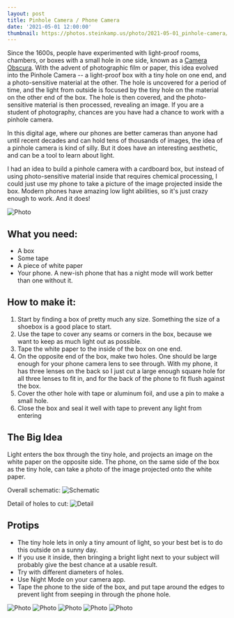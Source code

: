 ```yaml
---
layout: post
title: Pinhole Camera / Phone Camera
date: '2021-05-01 12:00:00'
thumbnail: https://photos.steinkamp.us/photo/2021-05-01_pinhole-camera/2021050117281610--1703653035229124392-IMG_2421.jpg?size=300x300&crop
---
```

Since the 1600s, people have experimented with light-proof rooms, chambers, or boxes with a small hole in one side, known as a [Camera Obscura](https://en.wikipedia.org/wiki/Camera_obscura). With the advent of photographic film or paper, this idea evolved into the Pinhole Camera -- a light-proof box with a tiny hole on one end, and a photo-sensitive material at the other. The hole is uncovered for a period of time, and the light from outside is focused by the tiny hole on the material on the other end of the box. The hole is then covered, and the photo-sensitive material is then processed, revealing an image. If you are a student of photography, chances are you have had a chance to work with a pinhole camera.

In this digital age, where our phones are better cameras than anyone had until recent decades and can hold tens of thousands of images, the idea of a pinhole camera is kind of silly. But it does have an interesting aesthetic, and can be a tool to learn about light.

I had an idea to build a pinhole camera with a cardboard box, but instead of using photo-sensitive material inside that requires chemical processing, I could just use my phone to take a picture of the image projected inside the box. Modern phones have amazing low light abilities, so it's just crazy enough to work. And it does!

![Photo](https://photos.steinkamp.us/photo/2021-05-01_pinhole-camera/2021050117281610--7941475080171894289-IMG_2414.jpg)

## What you need:
*   A box
*   Some tape
*   A piece of white paper
*   Your phone. A new-ish phone that has a night mode will work better than one without it.

## How to make it:
1. Start by finding a box of pretty much any size.  Something the size of a shoebox is a good place to start.
2. Use the tape to cover any seams or corners in the box, because we want to keep as much light out as possible.
3. Tape the white paper to the inside of the box on one end.
4. On the opposite end of the box, make two holes. One should be large enough for your phone camera lens to see through. With my phone, it has three lenses on the back so I just cut a large enough square hole for all three lenses to fit in, and for the back of the phone to fit flush against the box.
5. Cover the other hole with tape or aluminum foil, and use a pin to make a small hole.
6. Close the box and seal it well with tape to prevent any light from entering

## The Big Idea
Light enters the box through the tiny hole, and projects an image on the white paper on the opposite side. The phone, on the same side of the box as the tiny hole, can take a photo of the image projected onto the white paper.

Overall schematic:
![Schematic](https://photos.steinkamp.us/photo/2021-05-01_pinhole-camera/Pinhole%20Phone%20Camera.png)

Detail of holes to cut:
![Detail](https://photos.steinkamp.us/photo/2021-05-01_pinhole-camera/Pinhole%20Side%20of%20Box.png)

## Protips
*   The tiny hole lets in only a tiny amount of light, so your best bet is to do this outside on a sunny day.
*   If you use it inside, then bringing a bright light next to your subject will probably give the best chance at a usable result.
*   Try with different diameters of holes.
*   Use Night Mode on your camera app.
*   Tape the phone to the side of the box, and put tape around the edges to prevent light from seeping in through the phone hole.

![Photo](https://photos.steinkamp.us/photo/2021-05-01_pinhole-camera/2021050117281610--2394490254023804056-IMG_2402.jpg)
![Photo](https://photos.steinkamp.us/photo/2021-05-01_pinhole-camera/2021050117281610-9106088658108536100-IMG_2405.jpg)
![Photo](https://photos.steinkamp.us/photo/2021-05-01_pinhole-camera/2021050117281610--314057480454485528-IMG_2420.jpg)
![Photo](https://photos.steinkamp.us/photo/2021-05-01_pinhole-camera/2021050117281610--1703653035229124392-IMG_2421.jpg)
![Photo](https://photos.steinkamp.us/photo/2021-05-01_pinhole-camera/2021050117281610--1470385380819093799-IMG_2427.jpg)

